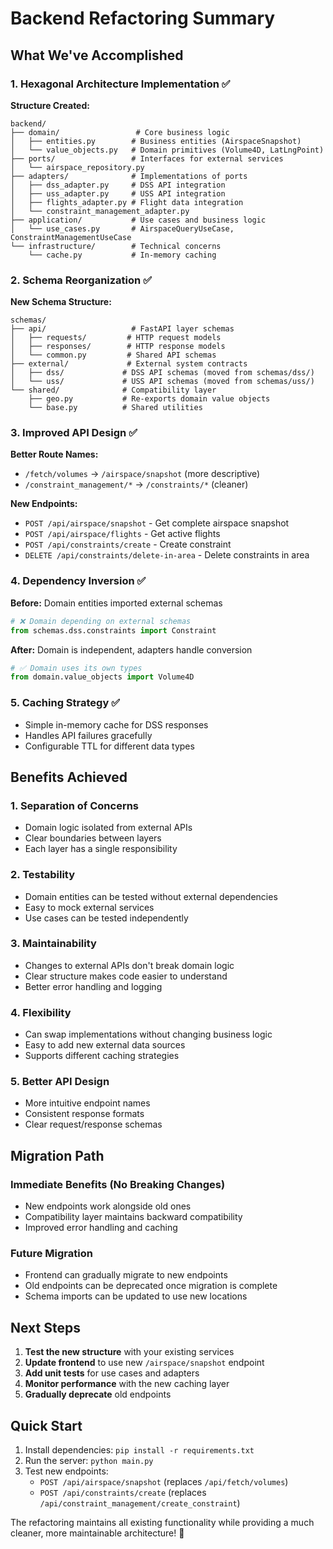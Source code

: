 # Backend Refactoring Summary

## What We've Accomplished

### 1. Hexagonal Architecture Implementation ✅

**Structure Created:**
```
backend/
├── domain/                 # Core business logic
│   ├── entities.py        # Business entities (AirspaceSnapshot)
│   └── value_objects.py   # Domain primitives (Volume4D, LatLngPoint)
├── ports/                 # Interfaces for external services
│   └── airspace_repository.py
├── adapters/              # Implementations of ports
│   ├── dss_adapter.py     # DSS API integration
│   ├── uss_adapter.py     # USS API integration
│   ├── flights_adapter.py # Flight data integration
│   └── constraint_management_adapter.py
├── application/           # Use cases and business logic
│   └── use_cases.py       # AirspaceQueryUseCase, ConstraintManagementUseCase
└── infrastructure/        # Technical concerns
    └── cache.py           # In-memory caching
```

### 2. Schema Reorganization ✅

**New Schema Structure:**
```
schemas/
├── api/                   # FastAPI layer schemas
│   ├── requests/         # HTTP request models
│   ├── responses/        # HTTP response models
│   └── common.py         # Shared API schemas
├── external/             # External system contracts
│   ├── dss/             # DSS API schemas (moved from schemas/dss/)
│   └── uss/             # USS API schemas (moved from schemas/uss/)
└── shared/              # Compatibility layer
    ├── geo.py           # Re-exports domain value objects
    └── base.py          # Shared utilities
```

### 3. Improved API Design ✅

**Better Route Names:**
- `/fetch/volumes` → `/airspace/snapshot` (more descriptive)
- `/constraint_management/*` → `/constraints/*` (cleaner)

**New Endpoints:**
- `POST /api/airspace/snapshot` - Get complete airspace snapshot
- `POST /api/airspace/flights` - Get active flights
- `POST /api/constraints/create` - Create constraint
- `DELETE /api/constraints/delete-in-area` - Delete constraints in area

### 4. Dependency Inversion ✅

**Before:** Domain entities imported external schemas
```python
# ❌ Domain depending on external schemas
from schemas.dss.constraints import Constraint
```

**After:** Domain is independent, adapters handle conversion
```python
# ✅ Domain uses its own types
from domain.value_objects import Volume4D
```

### 5. Caching Strategy ✅

- Simple in-memory cache for DSS responses
- Handles API failures gracefully
- Configurable TTL for different data types

## Benefits Achieved

### 1. **Separation of Concerns**
- Domain logic isolated from external APIs
- Clear boundaries between layers
- Each layer has a single responsibility

### 2. **Testability**
- Domain entities can be tested without external dependencies
- Easy to mock external services
- Use cases can be tested independently

### 3. **Maintainability**
- Changes to external APIs don't break domain logic
- Clear structure makes code easier to understand
- Better error handling and logging

### 4. **Flexibility**
- Can swap implementations without changing business logic
- Easy to add new external data sources
- Supports different caching strategies

### 5. **Better API Design**
- More intuitive endpoint names
- Consistent response formats
- Clear request/response schemas

## Migration Path

### Immediate Benefits (No Breaking Changes)
- New endpoints work alongside old ones
- Compatibility layer maintains backward compatibility
- Improved error handling and caching

### Future Migration
- Frontend can gradually migrate to new endpoints
- Old endpoints can be deprecated once migration is complete
- Schema imports can be updated to use new locations

## Next Steps

1. **Test the new structure** with your existing services
2. **Update frontend** to use new `/airspace/snapshot` endpoint
3. **Add unit tests** for use cases and adapters
4. **Monitor performance** with the new caching layer
5. **Gradually deprecate** old endpoints

## Quick Start

1. Install dependencies: `pip install -r requirements.txt`
2. Run the server: `python main.py`
3. Test new endpoints:
   - `POST /api/airspace/snapshot` (replaces `/api/fetch/volumes`)
   - `POST /api/constraints/create` (replaces `/api/constraint_management/create_constraint`)

The refactoring maintains all existing functionality while providing a much cleaner, more maintainable architecture! 🎉